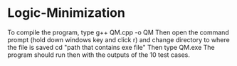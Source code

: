 # Logic-Minimization

To compile the program, type 
 g++ QM.cpp -o QM
Then open the command prompt (hold down windows key and click r) and change directory to where the file is saved
cd "path that contains exe file"
Then type 
QM.exe 
The program should run then with the outputs of the 10 test cases. 
